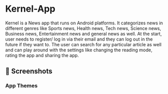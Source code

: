 # Kernel-App
 Kernel is a News app that runs on Android platforms. It categorizes news in different genres like Sports news, Health news, Tech news, Science news, Business news, Entertainment news and general news as well.  At the start, user needs to register/ log in via their email and they can log out in the future if they want to. The user can search for any particular article as well and can play around with the settings like changing the reading mode, rating the app and sharing the app. 

## 📱 Screenshots
### App Themes



